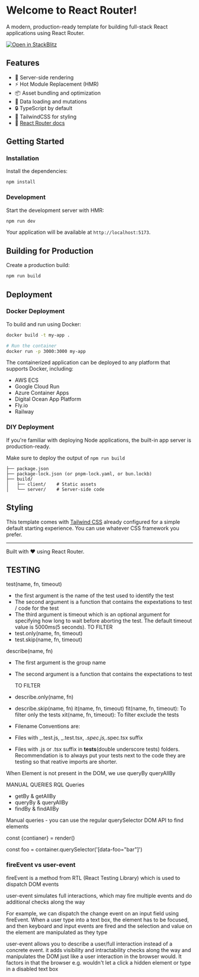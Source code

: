 # Welcome to React Router!

A modern, production-ready template for building full-stack React applications using React Router.

[![Open in StackBlitz](https://developer.stackblitz.com/img/open_in_stackblitz.svg)](https://stackblitz.com/github/remix-run/react-router-templates/tree/main/default)

## Features

- 🚀 Server-side rendering
- ⚡️ Hot Module Replacement (HMR)
- 📦 Asset bundling and optimization
- 🔄 Data loading and mutations
- 🔒 TypeScript by default
- 🎉 TailwindCSS for styling
- 📖 [React Router docs](https://reactrouter.com/)

## Getting Started

### Installation

Install the dependencies:

```bash
npm install
```

### Development

Start the development server with HMR:

```bash
npm run dev
```

Your application will be available at `http://localhost:5173`.

## Building for Production

Create a production build:

```bash
npm run build
```

## Deployment

### Docker Deployment

To build and run using Docker:

```bash
docker build -t my-app .

# Run the container
docker run -p 3000:3000 my-app
```

The containerized application can be deployed to any platform that supports Docker, including:

- AWS ECS
- Google Cloud Run
- Azure Container Apps
- Digital Ocean App Platform
- Fly.io
- Railway

### DIY Deployment

If you're familiar with deploying Node applications, the built-in app server is production-ready.

Make sure to deploy the output of `npm run build`

```
├── package.json
├── package-lock.json (or pnpm-lock.yaml, or bun.lockb)
├── build/
│   ├── client/    # Static assets
│   └── server/    # Server-side code
```

## Styling

This template comes with [Tailwind CSS](https://tailwindcss.com/) already configured for a simple default starting experience. You can use whatever CSS framework you prefer.

---

Built with ❤️ using React Router.

## TESTING

test(name, fn, timeout)

- the first argument is the name of the test used to identify the test
- The second argument is a function that contains the expextations to test / code for the test
- The third argument is timeout which is an optional argument for specifying how long to wait before aborting the test. The default timeout value is 5000ms(5 seconds).
  TO FILTER
- test.only(name, fn, timeout)
- test.skip(name, fn, timeout)

describe(name, fn)

- The first argument is the group name
- The second argument is a function that contains the expectations to test

  TO FILTER

- describe.only(name, fn)
- describe.skip(name, fn)
  it(name, fn, timeout)
  fit(name, fn, timeout): To filter only the tests
  xit(name, fn, timeout): To filter exclude the tests

- Filename Conventions are:
- Files with _.test.js, _.test.tsx, _.spec.js,_.spec.tsx suffix
- Files with .js or .tsx suffix in **tests**(double underscore tests) folders.
  Recommendation is to always put your tests next to the code they are testing so that reative imports are shorter.

When Element is not present in the DOM, we use queryBy queryAllBy

MANUAL QUERIES
RQL Queries

- getBy & getAllBy
- queryBy & queryAllBy
- findBy & findAllBy

Manual queries - you can use the regular querySelector DOM API to find elements

const {contianer} = render(<MyComponent/>)

const foo = container.querySelector('[data-foo="bar"]')

### fireEvent vs user-event

fireEvent is a method from RTL (React Testing Library) which is used to dispatch DOM events

user-event simulates full interactions, which may fire multiple events and do additional checks along the way

For example, we can dispatch the change event on an input field using fireEvent.
When a user type into a text box, the element has to be focused, and then keyboard and input events are fired and the selection and value on the element are manipulated as they type

user-event allows you to describe a user/full interaction instead of a concrete event. it adds visibility and intractability checks along the way and manipulates the DOM just like a user interaction in the browser would. It factors in that the browser e.g. wouldn't let a click a hidden element or type in a disabled text box

